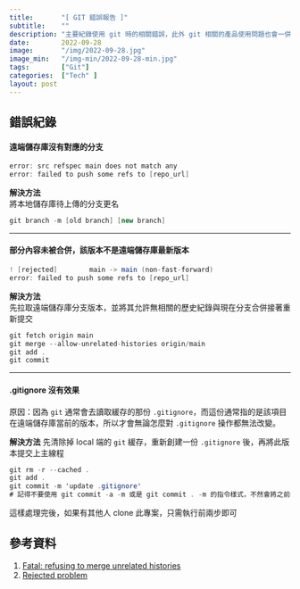 ```yaml
---
title:       "[ GIT 錯誤報告 ]"
subtitle:    ""
description: "主要紀錄使用 git 時的相關錯誤，此外 git 相關的產品使用問題也會一併紀錄於此，不定時更新"
date:        2022-09-28
image:       "/img/2022-09-28.jpg"
image_min:   "/img-min/2022-09-28-min.jpg"
tags:        ["Git"]
categories:  ["Tech" ]
layout: post
---
```

## 錯誤紀錄

#### 遠端儲存庫沒有對應的分支  
```csharp
error: src refspec main does not match any 
error: failed to push some refs to [repo_url]
```
**解決方法**  
將本地儲存庫待上傳的分支更名
```csharp 
git branch -m [old branch] [new branch] 
```

---


#### 部分內容未被合併，該版本不是遠端儲存庫最新版本
```csharp
! [rejected]        main -> main (non-fast-forward)  
error: failed to push some refs to [repo_url]
```
**解決方法**  
先拉取遠端儲存庫分支版本，並將其允許無相關的歷史紀錄與現在分支合併接著重新提交
```csharp  
git fetch origin main
git merge --allow-unrelated-histories origin/main  
git add .  
git commit
```

---

#### .gitignore 沒有效果
原因：因為 `git` 通常會去讀取緩存的那份 `.gitignore`，而這份通常指的是該項目在遠端儲存庫當前的版本，所以才會無論怎麼對 `.gitignore` 操作都無法改變。  

**解決方法**
先清除掉 local 端的 `git` 緩存，重新創建一份 `.gitignore` 後，再將此版本提交上主線程
```csharp
git rm -r --cached .
git add .
git commit -m 'update .gitignore'
# 記得不要使用 git commit -a -m 或是 git commit . -m 的指令樣式，不然會將之前的內容也新增回來
```
這樣處理完後，如果有其他人 clone 此專案，只需執行前兩步即可

## 參考資料
1. [Fatal: refusing to merge unrelated histories](https://developer.aliyun.com/article/614459)  
2. [Rejected problem](https://blog.csdn.net/qq_27249535/article/details/121906285)  
